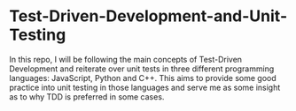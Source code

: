 # Test-Driven-Development-and-Unit-Testing
In this repo, I will be following the main concepts of Test-Driven Development and reiterate over unit tests in three different programming languages: JavaScript, Python and C++. This aims to provide some good practice into unit testing in those languages and serve me as some insight as to why TDD is preferred in some cases.

